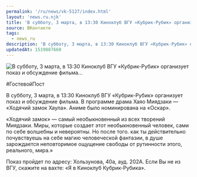 ```yaml
---
permalink: '/ru/news/vk-5127/index.html'
layout: 'news.ru.njk'
title: 'В субботу, 3 марта, в 13:30 Киноклуб ВГУ «Кубрик-Рубик» организует показ и обсуждение фильма'
source: ВКонтакте
tags:
  - news_ru
description: 'В субботу, 3 марта, в 13:30 Киноклуб ВГУ «Кубрик-Рубик» организует показ и обсуждение фильма…'
updatedAt: 1519887660
---
```

![В субботу, 3 марта, в 13:30 Киноклуб ВГУ «Кубрик-Рубик» организует показ и обсуждение фильма…](https://sun9-36.userapi.com/impf/c834104/v834104725/d0918/BX8rUFOMnyg.jpg?size=1280x720&quality=96&sign=cb5b135b93d3844dbfe7b788c2e4b700&c_uniq_tag=1bFHnwY_Sr6MQjpf1Ck_Mdt5PIy0CSegHBk3xZCdiU4&type=album)

#ГостевойПост

В субботу, 3 марта, в 13:30 Киноклуб ВГУ «Кубрик-Рубик» организует показ и обсуждение фильма. В программе драма Хаяо Миядзаки — «Ходячий замок Хаула». Аниме было номинирована на «Оскар».

«Ходячий замок» — самый необыкновенный из всех творений Миядзаки. Миры, которые создает этот необыкновенный человек, сами по себе волшебны и невероятны. Но после того. как ты действительно почувствуешь на себе магию человеческой фантазии, в душе зарождается неповторимое ощущение свободы от рутинности этого, реального, мира.»

Показ пройдет по адресу: Хользунова, 40а, ауд. 202А.
Если Вы не из ВГУ, скажите на вахте: «Я в Киноклуб Кубрик-Рубика».
